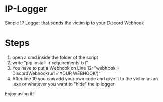 # IP-Logger
Simple IP Logger that sends the victim ip to your Discord Webhook

# Steps
1) open a cmd inside the folder of the script
2) write "pip install -r requirements.txt"
3) You have to put a Webhook on Line 12: "webhook = DiscordWebhook(url='YOUR WEBHOOK')"
4) After line 19 you can add your own code and give it to the victim as an .exe or whatever you want to "hide" the ip logger

Enjoy using it!
